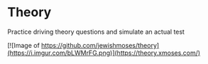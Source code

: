# Theory

Practice driving theory questions and simulate an actual test 

[![Image of https://github.com/jewishmoses/theory](https://i.imgur.com/bLWMrFG.png)](https://theory.xmoses.com/)